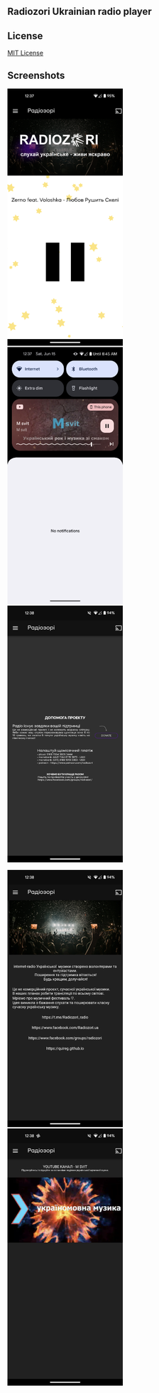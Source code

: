 ## Radiozori Ukrainian radio player

## License

[MIT License][license]

[license]: https://github.com/quireg/radiozori/blob/master/MIT-LICENSE.txt

## Screenshots

<p align="left">
  <img alt="1" src="markdown_res/Screenshot_20240615-123738.png" width="260" />
  <img alt="2" src="markdown_res/Screenshot_20240615-123706.png" width="260" />
  <img alt="3" src="markdown_res/Screenshot_20240615-123810.png" width="260" />
</p>

<p align="left">
  <img alt="4 " src="markdown_res/Screenshot_20240615-123816.png" width="260" />
  <img alt="5" src="markdown_res/Screenshot_20240615-123834.png" width="260" />
</p>
